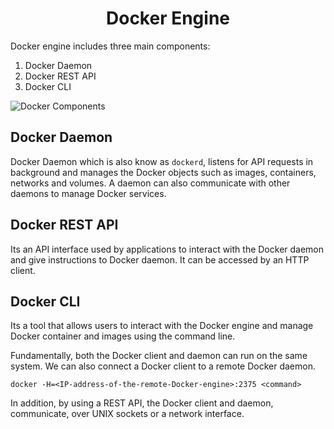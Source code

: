 <h1 align="center"> Docker Engine</h1>

Docker engine includes three main components:

1. Docker Daemon
2. Docker REST API
3. Docker CLI

![Docker Components](https://user-images.githubusercontent.com/111651161/224480848-4da89433-c1b5-4b2a-9063-5d686a02a5b1.png)

## Docker Daemon

Docker Daemon which is also know as `dockerd`, listens for API requests in background and manages the Docker objects such as images, containers, networks and volumes.
A daemon can also communicate with other daemons to manage Docker services.

## Docker REST API

Its an API interface used by applications to interact with the Docker daemon and give instructions to Docker daemon. It can be accessed by an HTTP client.

## Docker CLI

Its a tool that allows users to interact with the Docker engine and manage Docker container and images using the command line.

Fundamentally, both the Docker client and daemon can run on the same system. We can also connect a Docker client to a remote Docker daemon.

```
docker -H=<IP-address-of-the-remote-Docker-engine>:2375 <command>
```

In addition, by using a REST API, the Docker client and daemon, communicate, over UNIX sockets or a network interface.
